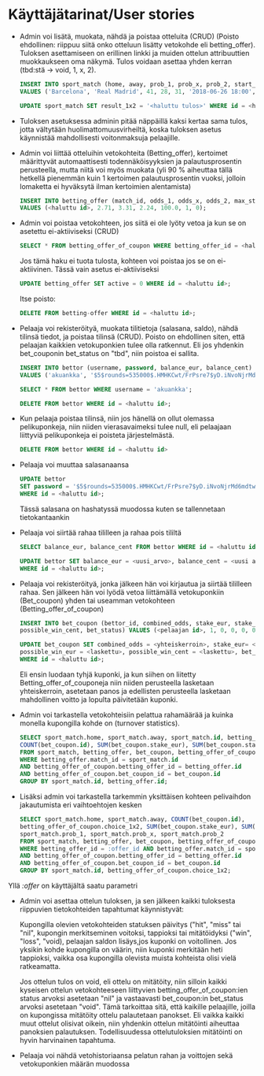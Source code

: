 # Käyttäjätarinat/User stories

* Admin voi lisätä, muokata, nähdä ja poistaa otteluita (CRUD) (Poisto ehdollinen: riippuu siitä onko otteluun lisätty vetokohde eli betting_offer). Tuloksen asettamiseen on erillinen linkki ja muiden ottelun attribuuttien muokkaukseen oma näkymä. Tulos voidaan asettaa yhden kerran (tbd:stä -> void, 1, x, 2).

    ```SQL
    INSERT INTO sport_match (home, away, prob_1, prob_x, prob_2, start_time, result_1x2)
    VALUES ('Barcelona', 'Real Madrid', 41, 28, 31, '2018-06-26 18:00', 'tbd');
    ```
    
    ```SQL
    UPDATE sport_match SET result_1x2 = '<haluttu tulos>' WHERE id = <haluttu id>;
    ```

* Tuloksen asetuksessa adminin pitää näppäillä kaksi kertaa sama tulos, jotta vältytään huolimattomuusvirheiltä, koska tuloksen asetus käynnistää mahdollisesti voitonmaksuja pelaajille.

* Admin voi liittää otteluihin vetokohteita (Betting_offer), kertoimet määrittyvät automaattisesti todennäköisyyksien ja palautusprosentin perusteella, mutta niitä voi myös muokata (yli 90 % aiheuttaa tällä hetkellä pienemmän kuin 1 kertoimen palautusprosentin vuoksi, jolloin lomaketta ei hyväksytä ilman kertoimien alentamista)

     ```SQL
     INSERT INTO betting_offer (match_id, odds_1, odds_x, odds_2, max_stake, active, closed)
     VALUES (<haluttu id>, 2.71, 3.31, 2.24, 100.0, 1, 0);
     ```

* Admin voi poistaa vetokohteen, jos siitä ei ole lyöty vetoa ja kun se on asetettu ei-aktiiviseksi (CRUD)

    ```SQL
    SELECT * FROM betting_offer_of_coupon WHERE betting_offer_id = <haluttu id>:
    ```
    
    Jos tämä haku ei tuota tulosta, kohteen voi poistaa jos se on ei-aktiivinen. Tässä vain asetus ei-aktiiviseksi
    
    ```SQL
    UPDATE betting_offer SET active = 0 WHERE id = <haluttu id>;
    ```
    
    Itse poisto:
    
    ```SQL
    DELETE FROM betting-offer WHERE id = <haluttu id>;

* Pelaaja voi rekisteröityä, muokata tilitietoja (salasana, saldo), nähdä tilinsä tiedot, ja poistaa tilinsä (CRUD). Poisto on ehdollinen siten, että pelaajan kaikkien vetokuponkien tulee olla ratkennut. Eli jos yhdenkin bet_couponin bet_status on "tbd", niin poistoa ei sallita.

    ```SQL
    INSERT INTO bettor (username, password, balance_eur, balance_cent) 
    VALUES ('akuankka', '$5$rounds=535000$.HMHKCwt/FrPsre7$yD.iNvoNjrMd6mdtwHRrYZK1.5WGyMLFl75WvTCwkP2',0,0);
    ```
    
    ```SQL
    SELECT * FROM bettor WHERE username = 'akuankka';
    ```
    
    ```SQL
    DELETE FROM bettor WHERE id = <haluttu id>;
    ```

* Kun pelaaja poistaa tilinsä, niin jos hänellä on ollut olemassa pelikuponkeja, niin niiden vierasavaimeksi tulee null, eli pelaajaan liittyviä pelikuponkeja ei poisteta järjestelmästä.

    ```SQL
    DELETE FROM bettor WHERE id = <haluttu id>
    ```

* Pelaaja voi muuttaa salasanaansa

    ```SQL
    UPDATE bettor 
    SET password = '$5$rounds=535000$.HMHKCwt/FrPsre7$yD.iNvoNjrMd6mdtwHRrYZK1.5WGyMLFl75WvTCwkP2' 
    WHERE id = <haluttu id>;
    ```
    Tässä salasana on hashatyssä muodossa kuten se tallennetaan tietokantaankin
    
* Pelaaja voi siirtää rahaa tililleen ja rahaa pois tililtä

    ```SQL
    SELECT balance_eur, balance_cent FROM bettor WHERE id = <haluttu id>;
    
    UPDATE bettor SET balance_eur = <uusi_arvo>, balance_cent = <uusi arvo>
    WHERE id = <haluttu id>;
    ```

* Pelaaja voi rekisteröityä, jonka jälkeen hän voi kirjautua ja siirtää tililleen rahaa. Sen jälkeen hän voi lyödä vetoa liittämällä vetokuponkiin (Bet_coupon) yhden tai useamman vetokohteen (Betting_offer_of_coupon)

    ```SQL
    INSERT INTO bet_coupon (bettor_id, combined_odds, stake_eur, stake_cent, possible_win_eur,
    possible_win_cent, bet_status) VALUES (<pelaajan id>, 1, 0, 0, 0, 0, 'no bets');
    
    UPDATE bet_coupon SET combined_odds = <yhteiskerroin>, stake_eur= <panos>, stake_cent = <panos>,
    possible_win_eur = <laskettu>, possible_win_cent = <laskettu>, bet_status = 'tbd'
    WHERE id = <haluttu id>;
    ```
    
    Eli ensin luodaan tyhjä kuponki, ja kun siihen on liitetty Betting_offer_of_couponeja niin niiden perusteella lasketaan yhteiskerroin, asetetaan panos ja edellisten perusteella lasketaan mahdollinen voitto ja lopulta päivitetään kuponki.
    
    

* Admin voi tarkastella vetokohteisiin pelattua rahamäärää ja kuinka monella kupongilla kohde on (turnover statistics).

    ```SQL
    SELECT sport_match.home, sport_match.away, sport_match.id, betting_offer.id, 
    COUNT(bet_coupon.id), SUM(bet_coupon.stake_eur), SUM(bet_coupon.stake_cent), sport_match.start_time 
    FROM sport_match, betting_offer, bet_coupon, betting_offer_of_coupon 
    WHERE betting_offer.match_id = sport_match.id 
    AND betting_offer_of_coupon.betting_offer_id = betting_offer.id 
    AND betting_offer_of_coupon.bet_coupon_id = bet_coupon.id 
    GROUP BY sport_match.id, betting_offer.id;
    ```

* Lisäksi admin voi tarkastella tarkemmin yksittäisen kohteen pelivaihdon jakautumista eri vaihtoehtojen kesken

    ```SQL
    SELECT sport_match.home, sport_match.away, COUNT(bet_coupon.id), 
    betting_offer_of_coupon.choice_1x2, SUM(bet_coupon.stake_eur), SUM(bet_coupon.stake_cent), 
    sport_match.prob_1, sport_match.prob_x, sport_match.prob_2 
    FROM sport_match, betting_offer, bet_coupon, betting_offer_of_coupon 
    WHERE betting_offer_id = :offer_id AND betting_offer.match_id = sport_match.id 
    AND betting_offer_of_coupon.betting_offer_id = betting_offer.id 
    AND betting_offer_of_coupon.bet_coupon_id = bet_coupon.id 
    GROUP BY sport_match.id, betting_offer_of_coupon.choice_1x2;
    ```
Yllä *:offer* on käyttäjältä saatu parametri

* Admin voi asettaa ottelun tuloksen, ja sen jälkeen kaikki tuloksesta riippuvien tietokohteiden tapahtumat käynnistyvät:
  
  Kupongilla olevien vetokohteiden statuksen päivitys ("hit", "miss" tai "nil", kupongin merkitseminen voitoksi, tappioksi tai mitätöidyksi ("win", "loss", "void), pelaajan saldon lisäys,jos kuponki on voitollinen. Jos yksikin kohde kupongilla on väärin, niin kuponki merkitään heti tappioksi, vaikka osa kupongilla olevista muista kohteista olisi vielä ratkeamatta.
    
    Jos ottelun tulos on void, eli ottelu on mitätöity, niin silloin kaikki kyseisen ottelun vetokohteeseen liittyvien betting_offer_of_coupon:ien status arvoksi asetetaan "nil" ja vastaavasti bet_coupon:in bet_status arvoksi asetetaan "void". Tämä tarkoittaa sitä, että kaikille pelaajille, joilla on kupongissa mitätöity ottelu palautetaan panokset. Eli vaikka kaikki muut ottelut olisivat oikein, niin yhdenkin ottelun mitätöinti aiheuttaa panoksien palautuksen. Todellisuudessa ottelutuloksien mitätöinti on hyvin harvinainen tapahtuma. 

* Pelaaja voi nähdä vetohistoriaansa pelatun rahan ja voittojen sekä vetokuponkien määrän muodossa
